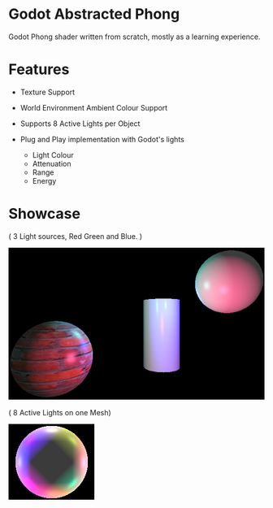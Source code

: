 # Godot Abstracted Phong
 Godot Phong shader written from scratch, mostly as a learning experience.

 # Features
 - Texture Support
 - World Environment Ambient Colour Support
 - Supports 8 Active Lights per Object
 - Plug and Play implementation with Godot's lights
   
   - Light Colour
   - Attenuation
   - Range
   - Energy

# Showcase
( 3 Light sources, Red Green and Blue. )

![Phong Example](Showcase/phong.png)

( 8 Active Lights on one Mesh)

![8 Active Lights](Showcase/phong_8.png)
